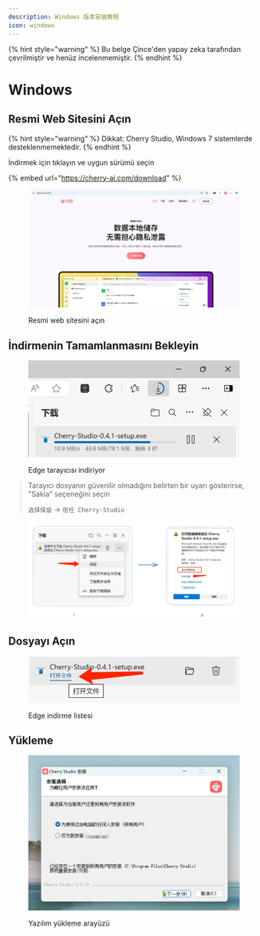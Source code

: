 ```yaml
---
description: Windows 版本安装教程
icon: windows
---
```


{% hint style="warning" %}
Bu belge Çince'den yapay zeka tarafından çevrilmiştir ve henüz incelenmemiştir.
{% endhint %}

# Windows

## Resmi Web Sitesini Açın

{% hint style="warning" %}
Dikkat: Cherry Studio, Windows 7 sistemlerde desteklenmemektedir.
{% endhint %}

İndirmek için tıklayın ve uygun sürümü seçin

{% embed url="https://cherry-ai.com/download" %}

<figure><img src="../../.gitbook/assets/image (1) (1) (1).png" alt=""><figcaption><p>Resmi web sitesini açın</p></figcaption></figure>

## İndirmenin Tamamlanmasını Bekleyin

<figure><img src="../../.gitbook/assets/download.webp" alt="" width="563"><figcaption><p>Edge tarayıcısı indiriyor</p></figcaption></figure>

> Tarayıcı dosyanın güvenilir olmadığını belirten bir uyarı gösterirse, "Sakla" seçeneğini seçin
>
> `选择保留` → `信任 Cherry-Studio`

<figure><img src="../../.gitbook/assets/image (1) (1) (1) (1) (1) (1) (1) (1) (1).png" alt=""><figcaption></figcaption></figure>

## Dosyayı Açın

<figure><img src="../../.gitbook/assets/download (1).webp" alt="" width="563"><figcaption><p>Edge indirme listesi</p></figcaption></figure>

## Yükleme

<figure><img src="../../.gitbook/assets/image (2) (1) (1) (1).png" alt=""><figcaption><p>Yazılım yükleme arayüzü</p></figcaption></figure>
